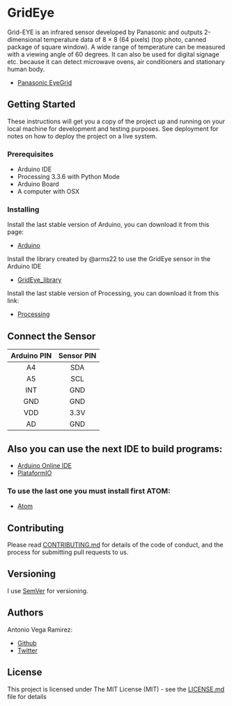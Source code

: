 # GridEye

Grid-EYE is an infrared sensor developed by Panasonic and outputs 2-dimensional temperature data of 8 × 8 (64 pixels) (top photo, canned package of square window). A wide range of temperature can be measured with a viewing angle of 60 degrees. It can also be used for digital signage etc. because it can detect microwave ovens, air conditioners and stationary human body.

* [Panasonic EyeGrid](https://industrial.panasonic.com/ww/ds/pr/grid-eye)

## Getting Started

These instructions will get you a copy of the project up and running on your local machine for development and testing purposes. See deployment for notes on how to deploy the project on a live system.

### Prerequisites

* Arduino IDE
* Processing 3.3.6 with Python Mode
* Arduino Board
* A computer with OSX

### Installing

Install the last stable version of Arduino, you can download it from this page:

* [Arduino](https://www.arduino.cc/en/Main/Software)

Install the library created by @arms22 to use the GridEye sensor in the Arduino IDE

* [GridEye_library](https://github.com/totovr/Arduino/blob/master/libraries/GridEye.zip)

Install the last stable version of Processing, you can download it from this link:

* [Processing](http://download.processing.org/processing-3.3.6-macosx.zip)


## Connect the Sensor

|Arduino PIN| Sensor PIN|   
|:---------:|:---------:|
|     A4    |    SDA    |
|     A5    |    SCL    |
|     INT   |    GND    |
|     GND   |    GND    |
|     VDD   |    3.3V   |
|     AD    |    GND    |

##

## Also you can use the next IDE to build programs:

* [Arduino Online IDE](https://create.arduino.cc/editor)
* [PlataformIO](http://platformio.org/get-started)

### To use the last one you must install first ATOM:

* [Atom](https://atom.io/)

## Contributing

Please read [CONTRIBUTING.md](https://github.com/totovr/Processing/blob/master/CONTRIBUTING.md) for details of the code of conduct, and the process for submitting pull requests to us.

## Versioning

I use [SemVer](http://semver.org/) for versioning.

## Authors

Antonio Vega Ramirez:

* [Github](https://github.com/totovr)
* [Twitter](https://twitter.com/SpainDice)

## License

This project is licensed under The MIT License (MIT) - see the [LICENSE.md](https://github.com/totovr/Arduino/blob/master/LICENSE.md) file for details
